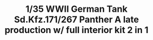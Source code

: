 ---
title: "1/35 WWII German Tank  Sd.Kfz.171/267 Panther A late production w/ full interior kit 2 in 1"
price: TBA
desc: ""
img_path: "/assets/img/TAKO2099.jpg"
brand: AMMO
available: true
special_offer: false
new: false
soon: false
cat: "Plasticne-Makete"
subcat: "PM-TAKOM"
subsubcat: ""
sifra: "TAKO2099"
---